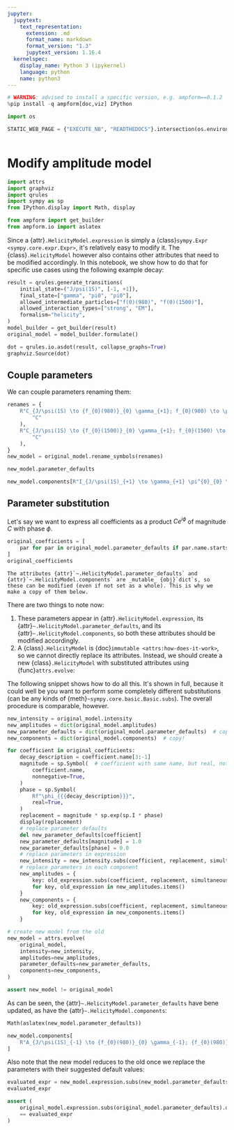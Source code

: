 ```yaml
---
jupyter:
  jupytext:
    text_representation:
      extension: .md
      format_name: markdown
      format_version: "1.3"
      jupytext_version: 1.16.4
  kernelspec:
    display_name: Python 3 (ipykernel)
    language: python
    name: python3
---
```


```python hideCode=true hideOutput=true hidePrompt=true jupyter={"source_hidden": true} tags=["remove-cell", "skip-execution"]
# WARNING: advised to install a specific version, e.g. ampform==0.1.2
%pip install -q ampform[doc,viz] IPython
```

```python hideCode=true hideOutput=true hidePrompt=true jupyter={"source_hidden": true} tags=["remove-cell"]
import os

STATIC_WEB_PAGE = {"EXECUTE_NB", "READTHEDOCS"}.intersection(os.environ)
```

```{autolink-concat}

```

# Modify amplitude model

```python jupyter={"source_hidden": true} mystnb={"code_prompt_show": "Import Python libraries"} tags=["hide-cell"]
import attrs
import graphviz
import qrules
import sympy as sp
from IPython.display import Math, display

from ampform import get_builder
from ampform.io import aslatex
```

Since a {attr}`.HelicityModel.expression` is simply a {class}`sympy.Expr <sympy.core.expr.Expr>`, it's relatively easy to modify it. The {class}`.HelicityModel` however also contains other attributes that need to be modified accordingly. In this notebook, we show how to do that for specific use cases using the following example decay:

```python tags=["remove-output"]
result = qrules.generate_transitions(
    initial_state=("J/psi(1S)", [-1, +1]),
    final_state=["gamma", "pi0", "pi0"],
    allowed_intermediate_particles=["f(0)(980)", "f(0)(1500)"],
    allowed_interaction_types=["strong", "EM"],
    formalism="helicity",
)
model_builder = get_builder(result)
original_model = model_builder.formulate()
```

```python jupyter={"source_hidden": true} tags=["hide-input"]
dot = qrules.io.asdot(result, collapse_graphs=True)
graphviz.Source(dot)
```

## Couple parameters

We can couple parameters renaming them:

```python
renames = {
    R"C_{J/\psi(1S) \to {f_{0}(980)}_{0} \gamma_{+1}; f_{0}(980) \to \pi^{0}_{0} \pi^{0}_{0}}": (
        "C"
    ),
    R"C_{J/\psi(1S) \to {f_{0}(1500)}_{0} \gamma_{+1}; f_{0}(1500) \to \pi^{0}_{0} \pi^{0}_{0}}": (
        "C"
    ),
}
new_model = original_model.rename_symbols(renames)
```

```python
new_model.parameter_defaults
```

```python
new_model.components[R"I_{J/\psi(1S)_{+1} \to \gamma_{+1} \pi^{0}_{0} \pi^{0}_{0}}"]
```

## Parameter substitution

Let's say we want to express all coefficients as a product $Ce^{i\phi}$ of magnitude $C$ with phase $\phi$.

```python
original_coefficients = [
    par for par in original_model.parameter_defaults if par.name.startswith("C")
]
original_coefficients
```

```{margin}
The attributes {attr}`~.HelicityModel.parameter_defaults` and {attr}`~.HelicityModel.components` are _mutable_ {obj}`dict`s, so these can be modified (even if not set as a whole). This is why we make a copy of them below.
```

There are two things to note now:

1. These parameters appear in {attr}`.HelicityModel.expression`, its {attr}`~.HelicityModel.parameter_defaults`, and its {attr}`~.HelicityModel.components`, so both these attributes should be modified accordingly.
2. A {class}`.HelicityModel` is {doc}`immutable <attrs:how-does-it-work>`, so we cannot directly replace its attributes. Instead, we should create a new {class}`.HelicityModel` with substituted attributes using {func}`attrs.evolve`:

The following snippet shows how to do all this. It's shown in full, because it could well be you want to perform some completely different substitutions (can be any kinds of {meth}`~sympy.core.basic.Basic.subs`). The overall procedure is comparable, however.

```python
new_intensity = original_model.intensity
new_amplitudes = dict(original_model.amplitudes)
new_parameter_defaults = dict(original_model.parameter_defaults)  # copy!
new_components = dict(original_model.components)  # copy!

for coefficient in original_coefficients:
    decay_description = coefficient.name[3:-1]
    magnitude = sp.Symbol(  # coefficient with same name, but real, not complex
        coefficient.name,
        nonnegative=True,
    )
    phase = sp.Symbol(
        Rf"\phi_{{{decay_description}}}",
        real=True,
    )
    replacement = magnitude * sp.exp(sp.I * phase)
    display(replacement)
    # replace parameter defaults
    del new_parameter_defaults[coefficient]
    new_parameter_defaults[magnitude] = 1.0
    new_parameter_defaults[phase] = 0.0
    # replace parameters in expression
    new_intensity = new_intensity.subs(coefficient, replacement, simultaneous=True)
    # replace parameters in each component
    new_amplitudes = {
        key: old_expression.subs(coefficient, replacement, simultaneous=True)
        for key, old_expression in new_amplitudes.items()
    }
    new_components = {
        key: old_expression.subs(coefficient, replacement, simultaneous=True)
        for key, old_expression in new_components.items()
    }

# create new model from the old
new_model = attrs.evolve(
    original_model,
    intensity=new_intensity,
    amplitudes=new_amplitudes,
    parameter_defaults=new_parameter_defaults,
    components=new_components,
)
```

```python jupyter={"source_hidden": true} tags=["hide-cell"]
assert new_model != original_model
```

As can be seen, the {attr}`~.HelicityModel.parameter_defaults` have bene updated, as have the {attr}`~.HelicityModel.components`:

```python
Math(aslatex(new_model.parameter_defaults))
```

```python tags=["full-width"]
new_model.components[
    R"A_{J/\psi(1S)_{-1} \to {f_{0}(980)}_{0} \gamma_{-1}; {f_{0}(980)}_{0} \to \pi^{0}_{0} \pi^{0}_{0}}"
]
```

Also note that the new model reduces to the old once we replace the parameters with their suggested default values:

```python
evaluated_expr = new_model.expression.subs(new_model.parameter_defaults).doit()
evaluated_expr
```

```python jupyter={"source_hidden": true} tags=["hide-cell"]
assert (
    original_model.expression.subs(original_model.parameter_defaults).doit()
    == evaluated_expr
)
```
